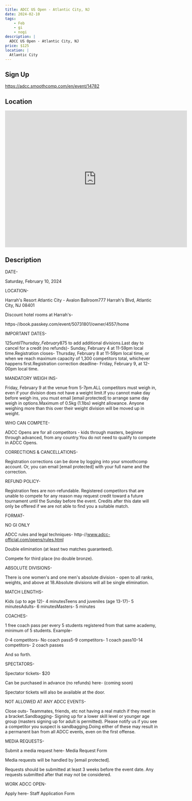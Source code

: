 ```yaml
---
title: ADCC US Open - Atlantic City, NJ
date: 2024-02-10
tags:
    - Feb
    - gi 
    - nogi 
description: |
  ADCC US Open - Atlantic City, NJ
price: $125
location: |
  Atlantic City
---
```

## Sign Up
https://adcc.smoothcomp.com/en/event/14782

## Location
<iframe src="https://www.google.com/maps/embed?pb=!1m18!1m12!1m3!1d12345.6789!2d-74.4296631!3d39.3845487!2m3!1f0!2f0!3f0!3m2!1i1024!2i768!4f13.1!3m3!1m2!1s0x0%3A0x0!2z39.3845487!5e0!3m2!1sen!2sus!4v1234567890" width="600" height="450" style="border:0;" allowfullscreen="" loading="lazy"></iframe>

## Description
DATE-


Saturday, February 10, 2024


LOCATION-


Harrah's Resort Atlantic City - Avalon Ballroom777 Harrah's Blvd, Atlantic City, NJ 08401


Discount hotel rooms at Harrah's-


 https-//book.passkey.com/event/50731801/owner/4557/home


IMPORTANT DATES-


$125 until Thursday, February 8$75 to add additional divisions.Last day to cancel for a credit (no refunds)- Sunday, February 4 at 11-59pm local time.Registration closes- Thursday, February 8 at 11-59pm local time, or when we reach maximum capacity of 1,300 competitors total, whichever happens first.Registration correction deadline- Friday, February 9, at 12-00pm local time.


MANDATORY WEIGH INS-


Friday, February 9 at the venue from 5-7pm.ALL competitors must weigh in, even if your division does not have a weight limit.If you cannot make day before weigh ins, you must email [email protected] to arrange same day weigh in options.Maximum of 0.5kg (1.1lbs) weight allowance. Anyone weighing more than this over their weight division will be moved up in weight.


WHO CAN COMPETE-


ADCC Opens are for all competitors - kids through masters, beginner through advanced, from any country.You do not need to qualify to compete in ADCC Opens.


CORRECTIONS & CANCELLATIONS-


Registration corrections can be done by logging into your smoothcomp account. Or, you can email [email protected] with your full name and the correction.


REFUND POLICY-


Registration fees are non-refundable. Registered competitors that are unable to compete for any reason may request credit toward a future tournament until the Sunday before the event. Credits after this date will only be offered if we are not able to find you a suitable match.


FORMAT-



NO GI ONLY


ADCC rules and legal techniques- http-//www.adcc-official.com/opens/rules.html


Double elimination (at least two matches guaranteed).


Compete for third place (no double bronze).



ABSOLUTE DIVISIONS-


There is one women's and one men's absolute division - open to all ranks, weights, and above at 18.Absolute divisions will all be single elimination.


MATCH LENGTHS-


Kids (up to age 12)- 4 minutesTeens and juveniles (age 13-17)- 5 minutesAdults- 6 minutesMasters- 5 minutes


COACHES-


1 free coach pass per every 5 students registered from that same academy, minimum of 5 students. Example-


0-4 competitors- No coach pass5-9 competitors- 1 coach pass10-14 competitors- 2 coach passes


And so forth.


SPECTATORS-


Spectator tickets- $20


Can be purchased in advance (no refunds) here- (coming soon)


Spectator tickets will also be available at the door.


NOT ALLOWED AT ANY ADCC EVENTS-


Close outs- Teammates, friends, etc not having a real match if they meet in a bracket.Sandbagging- Signing up for a lower skill level or younger age group (masters signing up for adult is permitted). Please notify us if you see a competitor you suspect is sandbagging.Doing either of these may result in a permanent ban from all ADCC events, even on the first offense.


MEDIA REQUESTS-


Submit a media request here- Media Request Form


Media requests will be handled by [email protected].


Requests should be submitted at least 3 weeks before the event date. Any requests submitted after that may not be considered.


WORK ADCC OPEN-


Apply here- Staff Application Form